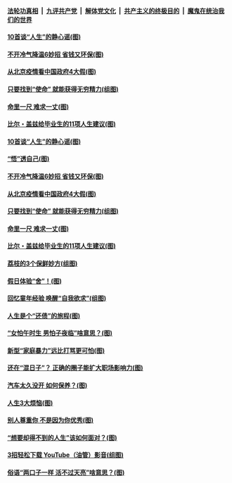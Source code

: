 ####  [法轮功真相](../../../../basic/blob/master/README.md?t=06231131) &nbsp;|&nbsp; [九评共产党](../../../../9ping.md/blob/master/README.md?t=06231131) &nbsp;|&nbsp; [解体党文化](../../../../jtdwh.md/blob/master/README.md?t=06231131)  &nbsp;|&nbsp; [共产主义的终极目的](../../../../gczydzjmd.md/blob/master/README.md?t=06231131) &nbsp;|&nbsp; [魔鬼在统治我们的世界](../../../../mgztzwmdsj.md/blob/master/README.md?t=06231131) 

#### [10首谈“人生”的静心谣(图)](../pages/p8/936965.md?t=06231131) 

#### [不开冷气降温6妙招 省钱又环保(图)](../pages/p8/937329.md?t=06231131) 

#### [从北京疫情看中国政府4大假(图)](../pages/p8/937196.md?t=06231131) 

#### [只要找到“使命” 就能获得无穷精力(组图)](../pages/p8/937159.md?t=06231131) 

#### [命里一尺 难求一丈(图)](../pages/p8/936782.md?t=06231131) 

#### [比尔・盖兹给毕业生的11项人生建议(图)](../pages/p8/936231.md?t=06231131) 

#### [10首谈“人生”的静心谣(图)](../pages/p8/936965.md?t=06231131) 

#### [“悟”透自己(图)](../pages/p8/936972.md?t=06231131) 

#### [不开冷气降温6妙招 省钱又环保(图)](../pages/p8/937329.md?t=06231131) 

#### [从北京疫情看中国政府4大假(图)](../pages/p8/937196.md?t=06231131) 

#### [只要找到“使命” 就能获得无穷精力(组图)](../pages/p8/937159.md?t=06231131) 

#### [命里一尺 难求一丈(图)](../pages/p8/936782.md?t=06231131) 

#### [比尔・盖兹给毕业生的11项人生建议(图)](../pages/p8/936231.md?t=06231131) 

#### [荔枝的3个保鲜妙方(组图)](../pages/p8/936950.md?t=06231131) 

#### [假日体验“舍”！(图)](../pages/p8/937183.md?t=06231131) 

#### [回忆童年经验 唤醒“自我欲求”(组图)](../pages/p8/937082.md?t=06231131) 

#### [人生是个“还债”的旅程(图)](../pages/p8/936768.md?t=06231131) 

#### [“女怕午时生 男怕子夜临”啥意思？(图)](../pages/p8/937081.md?t=06231131) 

#### [新型“家庭暴力”远比打骂更可怕(图)](../pages/p8/936230.md?t=06231131) 

#### [还在“混日子”？ 正确的圈子能扩大职场影响力(图)](../pages/p8/937049.md?t=06231131) 

#### [汽车太久没开 如何保养？(图)](../pages/p8/937035.md?t=06231131) 

#### [人生3大烦恼(图)](../pages/p8/936959.md?t=06231131) 

#### [别人尊重你 不是因为你优秀(图)](../pages/p8/936253.md?t=06231131) 

#### [“想要却得不到的人生”该如何面对？(图)](../pages/p8/936933.md?t=06231131) 

#### [3招轻松下载 YouTube（油管）影音(组图)](../pages/p8/936922.md?t=06231131) 

#### [俗语“两口子一样 活不过天亮”啥意思？(图)](../pages/p8/936917.md?t=06231131) 

